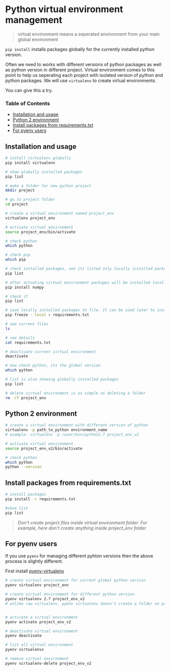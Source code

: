 # Python virtual environment management

> virtual environment means a seperated environment from your main global environment

`pip install` installs packages globally for the currently installed python version.

Often we need to works with different versions of python packages as well as python version in different project. Virtual environment comes to this point to help us seperating each project with isolated version of python and python packages. We will use `virtualenv` to create virtual environments.


You can give this a try.

### Table of Contents
- [Installation and usage](#installation-and-usage)
- [Python 2 environment](#python-2-environment)
- [Install packages from requirements.txt](#install-packages-from-requirementstxt)
- [For pyenv users](#for-pyenv-users)


## Installation and usage

```bash
# install virtualenv globally
pip install virtualenv

# show globally installed packages
pip list 

# make a folder for new python project
mkdir project

# go to project folder 
cd project

# create a virtual environment named project_env
virtualenv project_env

# activate virtual environment
source project_env/bin/activate

# check python
which python

# check pip
which pip

# check installed packages, see its listed only locally installed packages 
pip list

# after actvating virtual environment packages will be installed locally
pip install numpy

# check it
pip list

# save locally installed packages to file. It can be used later to install the packages at once.
pip freeze --local > requirements.txt

# see current files
ls

# see details
cat requirements.txt

# deactivate current virtual environment
deactivate

# now check python, its the global version
which python

# list is also showing globally installed packages
pip list

# delete virtual environment is as simple as deleting a folder
rm -rf project_env
```


## Python 2 environment

```bash
# create a virtual environment with different version of python
virtualenv -p path_to_python environment_name
# example: virtualenv -p /user/bin/python2.7 project_env_v2

# activate virtual environment
source project_env_v2/bin/activate

# check python
which python
python --version

```


## Install packages from requirements.txt

```bash
# install packages
pip install -r requirements.txt

#shoe list
pip list
```

> *Don't create project files inside virtual environment folder. For example, here don't create anything inside project_env folder*


## For pyenv users

If you use `pyenv` for managing different pyhton versions then the above process is slightly different.

First install [pyenv-virtualenv](https://github.com/pyenv/pyenv-virtualenv)

```bash
# create virtual environment for current global python version
pyenv virtualenv project_env

# create virtual environment for different python version
pyenv virtualenv 2.7 project_env_v2
# unlike raw virtualenv, pyenv virtualenv doesn't create a folder on project directory


# activate a virtual environment
pyenv activate project_env_v2

# deactivate virtual environment
pyenv deactivate

# list all virtual environment
pyenv virtualenvs

# remove virtual environment
pyenv virtualenv-delete project_env_v2
```
